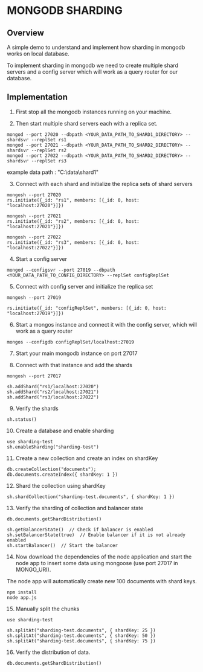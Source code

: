 # MONGODB SHARDING

## Overview

A simple demo to understand and implement how sharding in mongodb works on local database.

To implement sharding in mongodb we need to create multiple shard servers and a config server which will work as a query router for our database.

## Implementation

1) First stop all the mongodb instances running on your machine.

2) Then start multiple shard servers each with a replica set.



```
mongod --port 27020 --dbpath <YOUR_DATA_PATH_TO_SHARD1_DIRECTORY> --shardsvr --replSet rs1
mongod --port 27021 --dbpath <YOUR_DATA_PATH_TO_SHARD2_DIRECTORY> --shardsvr --replSet rs2
mongod --port 27022 --dbpath <YOUR_DATA_PATH_TO_SHARD2_DIRECTORY> --shardsvr --replSet rs3
```

example data path : "C:\data\shard1"

3) Connect with each shard and initialize the replica sets of shard servers

```
mongosh --port 27020
rs.initiate({_id: "rs1", members: [{_id: 0, host: "localhost:27020"}]})

mongosh --port 27021
rs.initiate({_id: "rs2", members: [{_id: 0, host: "localhost:27021"}]})

mongosh --port 27022
rs.initiate({_id: "rs3", members: [{_id: 0, host: "localhost:27022"}]})
```

4) Start a config server

```
mongod --configsvr --port 27019 --dbpath <YOUR_DATA_PATH_TO_CONFIG_DIRECTORY> --replSet configReplSet
```

5) Connect with config server and initialize the replica set

```
mongosh --port 27019

rs.initiate({_id: "configReplSet", members: [{_id: 0, host: "localhost:27019"}]})
```

6) Start a mongos instance and connect it with the config server, which will work as a query router

```
mongos --configdb configReplSet/localhost:27019
```

7) Start your main mongodb instance on port 27017

8) Connect with that instance and add the shards

```
mongosh --port 27017

sh.addShard("rs1/localhost:27020")
sh.addShard("rs2/localhost:27021")
sh.addShard("rs3/localhost:27022")
```

9) Verify the shards

```
sh.status()
```

10) Create a database and enable sharding

```
use sharding-test
sh.enableSharding("sharding-test")
```
11) Create a new collection and create an index on shardKey

```
db.createCollection("documents");
db.documents.createIndex({ shardKey: 1 })
```

12) Shard the collection using shardKey

```
sh.shardCollection("sharding-test.documents", { shardKey: 1 })
```

13) Verify the sharding of collection and balancer state

```
db.documents.getShardDistribution()

sh.getBalancerState()  // Check if balancer is enabled
sh.setBalancerState(true)  // Enable balancer if it is not already enabled
sh.startBalancer()  // Start the balancer
```

14) Now download the dependencies of the node application and start the node app to insert some data using mongoose (use port 27017 in MONGO_URI).

The node app will automatically create new 100 documents with shard keys.

```
npm install
node app.js
```

15) Manually split the chunks

```
use sharding-test

sh.splitAt("sharding-test.documents", { shardKey: 25 })
sh.splitAt("sharding-test.documents", { shardKey: 50 })
sh.splitAt("sharding-test.documents", { shardKey: 75 })
```

16) Verify the distribution of data.

```
db.documents.getShardDistribution()
```